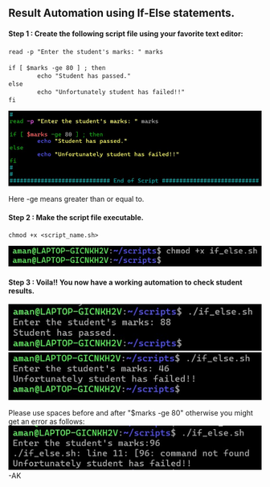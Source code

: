 ## Result Automation using If-Else statements.

#### Step 1 : Create the following script file using your favorite text editor:
```
read -p "Enter the student's marks: " marks

if [ $marks -ge 80 ] ; then
        echo "Student has passed."
else
        echo "Unfortunately student has failed!!"
fi
```
![](https://github.com/amancs1422/Practice_Shell_Scripting/blob/f51a57299acaa6b3735a31dcab90bd94af9e2419/Images/if_else1.jpg)

Here -ge means greater than or equal to.<br>

#### Step 2 : Make the script file executable.
```
chmod +x <script_name.sh>
```
![](https://github.com/amancs1422/Practice_Shell_Scripting/blob/d3df229002aa051c3d220737355816d348082e1f/Images/if_else2.jpg)

#### Step 3 : Voila!! You now have a working automation to check student results.
![](https://github.com/amancs1422/Practice_Shell_Scripting/blob/16e5438c045714d41ea6bb03cad999838398e907/Images/if_else3.jpg)
![](https://github.com/amancs1422/Practice_Shell_Scripting/blob/16e5438c045714d41ea6bb03cad999838398e907/Images/if_else4.jpg)

Please use spaces before and after "$marks -ge 80" otherwise you might get an error as follows:
![](https://github.com/amancs1422/Practice_Shell_Scripting/blob/f1d9e0daef6e8d848fc191b4c1ecd91796ecdd9b/Images/if_else5.jpg)
-AK